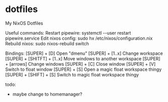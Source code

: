# dotfiles
My NixOS Dotfiles

Useful commands:
Restart pipewire: systemctl --user restart pipewire.service
Edit nixos config: sudo hx /etc/nixos/configuration.nix 
Rebuild nixos: sudo nixos-rebuild switch

Bindings:
[SUPER] + [D] Open "dmenu"
[SUPER] + [1..x] Change workspace
[SUPER] + [SHITFT] + [1..x] Move windows to another workspace
[SUPER] + [arrows] Change windows
[SUPER] + [C] Close window
[SUPER] + [V] Switch to float window
[SUPER] + [S] Open a magic float workspace thingy
[SUPER] + [SHIFT] + [S] Switch to magic float workspace thingy


todo:
- maybe change to homemanager?